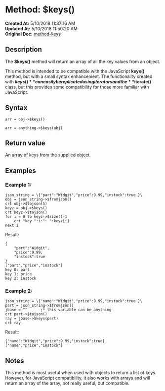 # Method: $keys()

**Created At:** 5/10/2018 11:37:16 AM  
**Updated At:** 5/10/2018 11:50:20 AM  
**Original Doc:** [method-keys](https://docs.jbase.com/42948-dynamic-objects/method-keys)  


## Description

The **$keys()** method will return an array of all the key values from an object.

This method is intended to be compatible with the JavaScript **keys()** method, but with a small syntax enhancement. The functionality created with **$keys()** can easily be replicated using iterators and the **$iterate()** class, but this provides some compatibility for those more familiar with JavaScript.



## Syntax

```
arr = obj->$keys()
```

```
arr = anything->$keys(obj)
```



## Return value

An array of keys from the supplied object.



## Examples



### Example 1:

```
json_string = \{"part":"Widgit","price":9.99,"instock":true }\
obj = json_string->$fromjson()
crt obj->$tojson(5)
keyz = obj->$keys()
crt keyz->$tojson()
for i = 0 to keyz->$size()-1
    crt "key ":i:": ":keyz[i]
next i
```

Result:

```
{
    "part":"Widgit",
    "price":9.99,
    "instock":true
}
["part","price","instock"]
key 0: part
key 1: price
key 2: instock
```



### Example 2:

```
json_string = \{"name":"Widgit","price":9.99,"instock":true }\
part = json_string->$fromjson()
jbase = ""      ;* this variable can be anything
crt part->$tojson()
ray = jbase->$keys(part)
crt ray
```

Result:

```
{"name":"Widgit","price":9.99,"instock":true}
["name","price","instock"]
```



## Notes

This method is most useful when used with objects to return a list of keys. However, for JavaScript compatibility, it also works with arrays and will return an array of the array, not really useful, but compatible.
